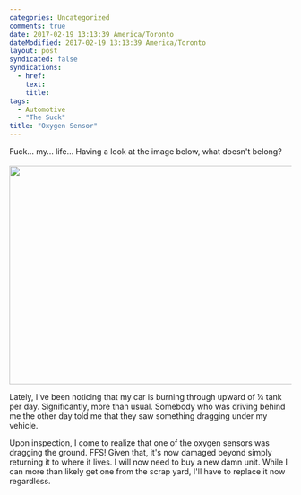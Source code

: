 ```yaml
---
categories: Uncategorized
comments: true
date: 2017-02-19 13:13:39 America/Toronto
dateModified: 2017-02-19 13:13:39 America/Toronto
layout: post
syndicated: false
syndications:
  - href: 
    text: 
    title: 
tags:
  - Automotive
  - "The Suck"
title: "Oxygen Sensor"
---
```


Fuck&hellip; my&hellip; life&hellip; Having a look at the image below, what doesn't belong?<br />
<br />
<a href="{{ site.assetsURI }}/blog/2017/02/19/oxygen-sensor/2017-02-19_11-59-29_03-02.jpeg" target="_blank" title="">
  <img alt="" height="390" src="{{ site.assetsURI }}/blog/2017/02/19/oxygen-sensor/2017-02-19_11-59-29_585x390.jpg" style="border: 0px; display: block; margin-left: auto; margin-right: auto;" width="585" />
</a>

Lately, I've been noticing that my car is burning through upward of &frac14; tank per day. Significantly, more than usual. Somebody who was driving behind me the other day told me that they saw something dragging under my vehicle.

Upon inspection, I come to realize that one of the oxygen sensors was dragging the ground. FFS! Given that, it's now damaged beyond simply returning it to where it lives. I will now need to buy a new damn unit. While I can more than likely get one from the scrap yard, I'll have to replace it now regardless.
